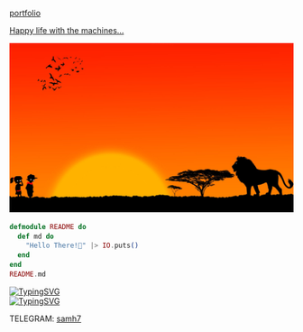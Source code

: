 [portfolio](https://samh7.github.io/simply-portfolio)

[Happy life with the machines...](https://m.youtube.com/watch?v=xvtNS6hbVy4&pp=ygUSdGhlIHZlbGR0IGRlYWRtYXU1)

![](theVeldt.png)
<!-- <img src='theVeldt.png'> -->

```elixir
defmodule README do
  def md do
    "Hello There!👋" |> IO.puts()
  end
end
README.md
```
     
[![TypingSVG](https://readme-typing-svg.demolab.com?font=Fira+Code&size=30&pause=1000&color=2AA889&repeat=false&random=false&width=435&lines=Hello+There!%F0%9F%91%8B)](https://git.io/typing-svg)
<br>
      [![TypingSVG](https://readme-typing-svg.demolab.com?font=Fira+Code&size=30&pause=1000&color=2AA889&repeat=false&random=false&width=435&lines=%3Aok++++++++++)](https://git.io/typing-svg)    

TELEGRAM: [samh7](https://t.me/s99837338837360)
